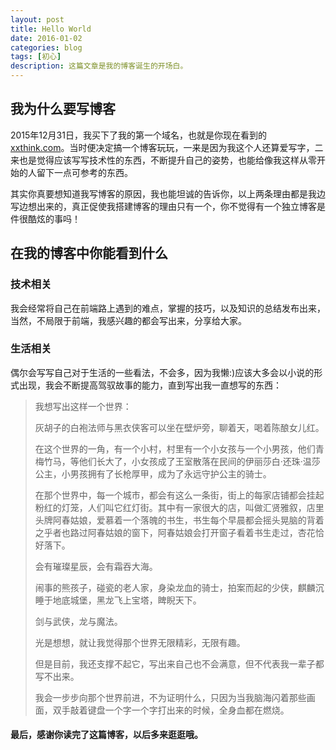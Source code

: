 ```yaml
---
layout: post
title: Hello World
date: 2016-01-02
categories: blog
tags: [初心]
description: 这篇文章是我的博客诞生的开场白。
---
```


## 我为什么要写博客

2015年12月31日，我买下了我的第一个域名，也就是你现在看到的[xxthink.com](http://xxthink.com)。当时便决定搞一个博客玩玩，一来是因为我这个人还算爱写字，二来也是觉得应该写写技术性的东西，不断提升自己的姿势，也能给像我这样从零开始的人留下一点可参考的东西。

其实你真要想知道我写博客的原因，我也能坦诚的告诉你，以上两条理由都是我边写边想出来的，真正促使我搭建博客的理由只有一个，你不觉得有一个独立博客是件很酷炫的事吗！

## 在我的博客中你能看到什么

### 技术相关

我会经常将自己在前端路上遇到的难点，掌握的技巧，以及知识的总结发布出来，当然，不局限于前端，我感兴趣的都会写出来，分享给大家。

### 生活相关

偶尔会写写自己对于生活的一些看法，不会多，因为我懒:)应该大多会以小说的形式出现，我会不断提高驾驭故事的能力，直到写出我一直想写的东西：

>我想写出这样一个世界：
>
>灰胡子的白袍法师与黑衣侠客可以坐在壁炉旁，聊着天，喝着陈酿女儿红。
>
>在这个世界的一角，有一个小村，村里有一个小女孩与一个小男孩，他们青梅竹马，等他们长大了，小女孩成了王室散落在民间的伊丽莎白·还珠·温莎公主，小男孩拥有了长枪厚甲，成为了永远守护公主的骑士。
>
>在那个世界中，每一个城市，都会有这么一条街，街上的每家店铺都会挂起粉红的灯笼，人们叫它红灯街。其中有一家很大的店，叫做汇贤雅叙，店里头牌阿春姑娘，爱慕着一个落魄的书生，书生每个早晨都会摇头晃脑的背着之乎者也路过阿春姑娘的窗下，阿春姑娘会打开窗子看着书生走过，杏花恰好落下。
>
>会有璀璨星辰，会有霜吞大海。
>
>闹事的熊孩子，碰瓷的老人家，身染龙血的骑士，拍案而起的少侠，麒麟沉睡于地底城堡，黑龙飞上宝塔，睥睨天下。
>
>剑与武侠，龙与魔法。
>
>光是想想，就让我觉得那个世界无限精彩，无限有趣。
>
>但是目前，我还支撑不起它，写出来自己也不会满意，但不代表我一辈子都写不出来。
>
>我会一步步向那个世界前进，不为证明什么，只因为当我脑海闪着那些画面，双手敲着键盘一个字一个字打出来的时候，全身血都在燃烧。

#### 最后，感谢你读完了这篇博客，以后多来逛逛哦。
